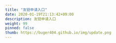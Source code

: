 ```yaml
---
title: "友链申请入口"
date: 2020-01-19T21:13:42+09:00
description: 友链申请入口
weight: 99
pinned: false
thumb: https://buger404.github.io/img/update.png
---
```


